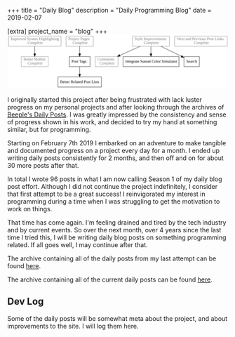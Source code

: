 +++
title = "Daily Blog"
description = "Daily Programming Blog"
date = 2019-02-07

[extra]
project_name = "blog"
+++
![Todo](./todo.svg)

I originally started this project after being frustrated with lack luster progress
on my personal projects and after looking through the archives of [Beeple's Daily
Posts](https://www.beeple-crap.com/everydays). I was greatly impressed by the
consistency and sense of progress shown in his work, and decided to try my hand
at something similar, but for programming.

Starting on February 7th 2019 I embarked on an adventure to make tangible and
documented progress on a project every day for a month. I ended up writing daily
posts consistently for 2 months, and then off and on for about 30 more posts 
after that.

In total I wrote 96 posts in what I am now calling Season 1 of my daily blog post
effort. Although I did not continue the project indefinitely, I consider that first
attempt to be a great success! I reinvigorated my interest in programming during
a time when I was struggling to get the motivation to work on things.

That time has come again. I'm feeling drained and tired by the tech industry and
by current events. So over the next month, over 4 years since the last time I
tried this, I will be writing daily blog posts on something programming related.
If all goes well, I may continue after that.

The archive containing all of the daily posts from my last attempt can be found
[here](@/oak/_index.md).

The archive containing all of the current daily posts can be found
[here](@/maple/_index.md).

## Dev Log

Some of the daily posts will be somewhat meta about the project, and about
improvements to the site. I will log them here.
